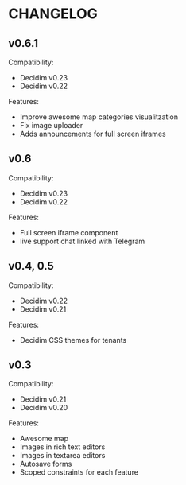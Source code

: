 CHANGELOG
=========

v0.6.1
------

Compatibility: 
  - Decidim v0.23
  - Decidim v0.22

Features:
  - Improve awesome map categories visualitzation
  - Fix image uploader
  - Adds announcements for full screen iframes

v0.6
----

Compatibility: 
  - Decidim v0.23
  - Decidim v0.22

Features:
  - Full screen iframe component
  - live support chat linked with Telegram

v0.4, 0.5
----

Compatibility: 
  - Decidim v0.22
  - Decidim v0.21

Features:
  - Decidim CSS themes for tenants

v0.3
----

Compatibility: 
  - Decidim v0.21
  - Decidim v0.20

Features:
  - Awesome map
  - Images in rich text editors
  - Images in textarea editors
  - Autosave forms
  - Scoped constraints for each feature
